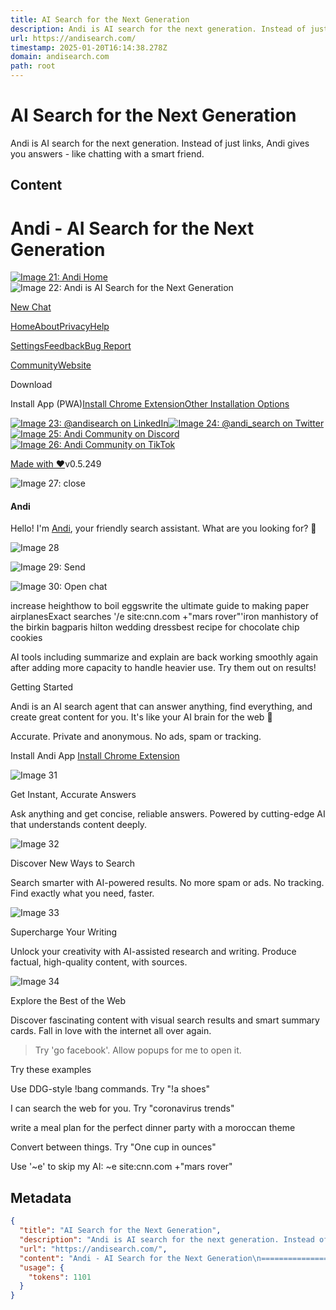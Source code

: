 ```yaml
---
title: AI Search for the Next Generation
description: Andi is AI search for the next generation. Instead of just links, Andi gives you answers - like chatting with a smart friend.
url: https://andisearch.com/
timestamp: 2025-01-20T16:14:38.278Z
domain: andisearch.com
path: root
---
```


# AI Search for the Next Generation


Andi is AI search for the next generation. Instead of just links, Andi gives you answers - like chatting with a smart friend.


## Content

Andi - AI Search for the Next Generation
===============                                                   

[![Image 21: Andi Home](https://andisearch.com/assets/andi-logo-name-transparent-320x114-CkMYebQm.png)](https://andisearch.com/)![Image 22: Andi is AI Search for the Next Generation](https://andisearch.com/assets/robot-clouds-C-Y3Og1e.png)

[New Chat](https://andisearch.com/)

[Home](https://andisearch.com/)[About](https://andisearch.com/about/)[Privacy](https://andisearch.com/privacy/)[Help](https://andisearch.com/help/)

[Settings](https://andisearch.com/settings)[Feedback](https://andisearch.com/feedback)[Bug Report](https://andisearch.com/bug)

[Community](https://discord.gg/andi)[Website](https://andi.co/)

Download

Install App (PWA)[Install Chrome Extension](https://chromewebstore.google.com/detail/andi-ai-powered-search/bfdoibhpaoodkgapgiblgebjfohjalij)[Other Installation Options](https://andisearch.com/default)

[![Image 23: @andisearch on LinkedIn](blob:https://andisearch.com/b39098fa9d5db29fc6a4b9a08f5ea96e)](https://www.linkedin.com/company/andisearch/)[![Image 24: @andi_search on Twitter](blob:https://andisearch.com/1478d63da40caa1059f6733123bf42f8)](https://twitter.com/andi_search)[![Image 25: Andi Community on Discord](blob:https://andisearch.com/116b33dfa41ed3b0e97abded9b2429d7)](https://discord.gg/andi)[![Image 26: Andi Community on TikTok](blob:https://andisearch.com/9d6f0db9ad12393ec07a1ae318ee1c78)](https://www.tiktok.com/@andi_search)

[Made with ❤️](https://andisearch.com/team)v0.5.249

![Image 27: close](blob:https://andisearch.com/62531231e1d72ffb202731eebf0cb254)

#### Andi

Hello! I'm [Andi](https://andisearch.com/about/), your friendly search assistant. What are you looking for? 🤗

![Image 28](blob:https://andisearch.com/abbfe04581a1a4d6a613acc32db5893e)

![Image 29: Send](blob:https://andisearch.com/d2f2e89e01d1ad43a5c9dd902f7a2aaa)

![Image 30: Open chat](blob:https://andisearch.com/62531231e1d72ffb202731eebf0cb254)

increase heighthow to boil eggswrite the ultimate guide to making paper airplanesExact searches '/e site:cnn.com +"mars rover"'iron manhistory of the birkin bagparis hilton wedding dressbest recipe for chocolate chip cookies

AI tools including summarize and explain are back working smoothly again after adding more capacity to handle heavier use. Try them out on results!

Getting Started

Andi is an AI search agent that can answer anything, find everything, and create great content for you. It's like your AI brain for the web 🚀

Accurate. Private and anonymous. No ads, spam or tracking.

Install Andi App [Install Chrome Extension](https://chromewebstore.google.com/detail/andi-ai-powered-search/bfdoibhpaoodkgapgiblgebjfohjalij)

![Image 31](https://andisearch.com/assets/quickstart/answer.png)

Get Instant, Accurate Answers

Ask anything and get concise, reliable answers. Powered by cutting-edge AI that understands content deeply.

![Image 32](https://andisearch.com/assets/quickstart/find.png)

Discover New Ways to Search

Search smarter with AI-powered results. No more spam or ads. No tracking. Find exactly what you need, faster.

![Image 33](https://andisearch.com/assets/quickstart/write.png)

Supercharge Your Writing

Unlock your creativity with AI-assisted research and writing. Produce factual, high-quality content, with sources.

![Image 34](https://andisearch.com/assets/quickstart/explore.png)

Explore the Best of the Web

Discover fascinating content with visual search results and smart summary cards. Fall in love with the internet all over again.

> Try 'go facebook'. Allow popups for me to open it.

Try these examples

Use DDG-style !bang commands. Try "!a shoes"

I can search the web for you. Try "coronavirus trends"

write a meal plan for the perfect dinner party with a moroccan theme

Convert between things. Try "One cup in ounces"

Use '~e' to skip my AI: ~e site:cnn.com +"mars rover"

## Metadata

```json
{
  "title": "AI Search for the Next Generation",
  "description": "Andi is AI search for the next generation. Instead of just links, Andi gives you answers - like chatting with a smart friend.",
  "url": "https://andisearch.com/",
  "content": "Andi - AI Search for the Next Generation\n===============                                                   \n\n[![Image 21: Andi Home](https://andisearch.com/assets/andi-logo-name-transparent-320x114-CkMYebQm.png)](https://andisearch.com/)![Image 22: Andi is AI Search for the Next Generation](https://andisearch.com/assets/robot-clouds-C-Y3Og1e.png)\n\n[New Chat](https://andisearch.com/)\n\n[Home](https://andisearch.com/)[About](https://andisearch.com/about/)[Privacy](https://andisearch.com/privacy/)[Help](https://andisearch.com/help/)\n\n[Settings](https://andisearch.com/settings)[Feedback](https://andisearch.com/feedback)[Bug Report](https://andisearch.com/bug)\n\n[Community](https://discord.gg/andi)[Website](https://andi.co/)\n\nDownload\n\nInstall App (PWA)[Install Chrome Extension](https://chromewebstore.google.com/detail/andi-ai-powered-search/bfdoibhpaoodkgapgiblgebjfohjalij)[Other Installation Options](https://andisearch.com/default)\n\n[![Image 23: @andisearch on LinkedIn](blob:https://andisearch.com/b39098fa9d5db29fc6a4b9a08f5ea96e)](https://www.linkedin.com/company/andisearch/)[![Image 24: @andi_search on Twitter](blob:https://andisearch.com/1478d63da40caa1059f6733123bf42f8)](https://twitter.com/andi_search)[![Image 25: Andi Community on Discord](blob:https://andisearch.com/116b33dfa41ed3b0e97abded9b2429d7)](https://discord.gg/andi)[![Image 26: Andi Community on TikTok](blob:https://andisearch.com/9d6f0db9ad12393ec07a1ae318ee1c78)](https://www.tiktok.com/@andi_search)\n\n[Made with ❤️](https://andisearch.com/team)v0.5.249\n\n![Image 27: close](blob:https://andisearch.com/62531231e1d72ffb202731eebf0cb254)\n\n#### Andi\n\nHello! I'm [Andi](https://andisearch.com/about/), your friendly search assistant. What are you looking for? 🤗\n\n![Image 28](blob:https://andisearch.com/abbfe04581a1a4d6a613acc32db5893e)\n\n![Image 29: Send](blob:https://andisearch.com/d2f2e89e01d1ad43a5c9dd902f7a2aaa)\n\n![Image 30: Open chat](blob:https://andisearch.com/62531231e1d72ffb202731eebf0cb254)\n\nincrease heighthow to boil eggswrite the ultimate guide to making paper airplanesExact searches '/e site:cnn.com +\"mars rover\"'iron manhistory of the birkin bagparis hilton wedding dressbest recipe for chocolate chip cookies\n\nAI tools including summarize and explain are back working smoothly again after adding more capacity to handle heavier use. Try them out on results!\n\nGetting Started\n\nAndi is an AI search agent that can answer anything, find everything, and create great content for you. It's like your AI brain for the web 🚀\n\nAccurate. Private and anonymous. No ads, spam or tracking.\n\nInstall Andi App [Install Chrome Extension](https://chromewebstore.google.com/detail/andi-ai-powered-search/bfdoibhpaoodkgapgiblgebjfohjalij)\n\n![Image 31](https://andisearch.com/assets/quickstart/answer.png)\n\nGet Instant, Accurate Answers\n\nAsk anything and get concise, reliable answers. Powered by cutting-edge AI that understands content deeply.\n\n![Image 32](https://andisearch.com/assets/quickstart/find.png)\n\nDiscover New Ways to Search\n\nSearch smarter with AI-powered results. No more spam or ads. No tracking. Find exactly what you need, faster.\n\n![Image 33](https://andisearch.com/assets/quickstart/write.png)\n\nSupercharge Your Writing\n\nUnlock your creativity with AI-assisted research and writing. Produce factual, high-quality content, with sources.\n\n![Image 34](https://andisearch.com/assets/quickstart/explore.png)\n\nExplore the Best of the Web\n\nDiscover fascinating content with visual search results and smart summary cards. Fall in love with the internet all over again.\n\n> Try 'go facebook'. Allow popups for me to open it.\n\nTry these examples\n\nUse DDG-style !bang commands. Try \"!a shoes\"\n\nI can search the web for you. Try \"coronavirus trends\"\n\nwrite a meal plan for the perfect dinner party with a moroccan theme\n\nConvert between things. Try \"One cup in ounces\"\n\nUse '~e' to skip my AI: ~e site:cnn.com +\"mars rover\"",
  "usage": {
    "tokens": 1101
  }
}
```
